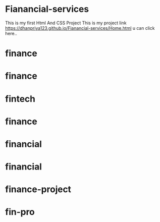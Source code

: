 # Fianancial-services
This is my first Html And CSS Project
This is my project link https://dhanpriya123.github.io/Fianancial-services/Home.html u can click here..
# finance
# finance
# fintech
# finance
# financial
# financial
# finance-project
# fin-pro
